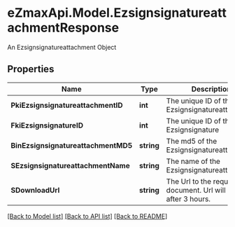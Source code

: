 # eZmaxApi.Model.EzsignsignatureattachmentResponse
An Ezsignsignatureattachment Object

## Properties

Name | Type | Description | Notes
------------ | ------------- | ------------- | -------------
**PkiEzsignsignatureattachmentID** | **int** | The unique ID of the Ezsignsignatureattachment | 
**FkiEzsignsignatureID** | **int** | The unique ID of the Ezsignsignature | 
**BinEzsignsignatureattachmentMD5** | **string** | The md5 of the Ezsignsignatureattachment | 
**SEzsignsignatureattachmentName** | **string** | The name of the Ezsignsignatureattachment | 
**SDownloadUrl** | **string** | The Url to the requested document.  Url will expire after 3 hours. | 

[[Back to Model list]](../README.md#documentation-for-models) [[Back to API list]](../README.md#documentation-for-api-endpoints) [[Back to README]](../README.md)

